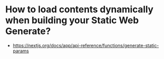 # How to load contents dynamically when building your Static Web Generate?

-   https://nextjs.org/docs/app/api-reference/functions/generate-static-params

